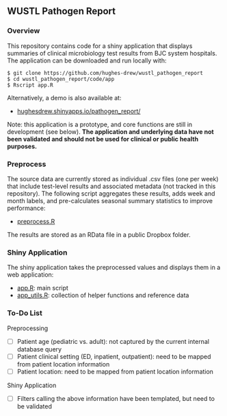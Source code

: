 ## WUSTL Pathogen Report

### Overview
This repository contains code for a shiny application that displays summaries of clinical microbiology test results from BJC system hospitals. The application can be downloaded and run locally with:

```
$ git clone https://github.com/hughes-drew/wustl_pathogen_report
$ cd wustl_pathogen_report/code/app
$ Rscript app.R
```

Alternatively, a demo is also available at:

- [hughesdrew.shinyapps.io/pathogen_report/](https://hughesdrew.shinyapps.io/pathogen_report/)

Note: this application is a prototype, and core functions are still in development (see below). **The application and underlying data have not been validated and should not be used for clinical or public health purposes.**

### Preprocess
The source data are currently stored as individual .csv files (one per week) that include test-level results and associated metadata (not tracked in this repository). The following script aggregates these results, adds week and month labels, and pre-calculates seasonal summary statistics to improve performance:

- [preprocess.R](code/preprocess/preprocess.R)

The results are stored as an RData file in a public Dropbox folder.

### Shiny Application

The shiny application takes the preprocessed values and displays them in a web application:

- [app.R](code/app/app.R): main script
- [app_utils.R](code/app/app_utils.R): collection of helper functions and reference data

### To-Do List

Preprocessing
- [ ] Patient age (pediatric vs. adult): not captured by the current internal database query
- [ ] Patient clinical setting (ED, inpatient, outpatient): need to be mapped from patient location information
- [ ] Patient location: need to be mapped from patient location information

Shiny Application
- [ ] Filters calling the above information have been templated, but need to be validated
